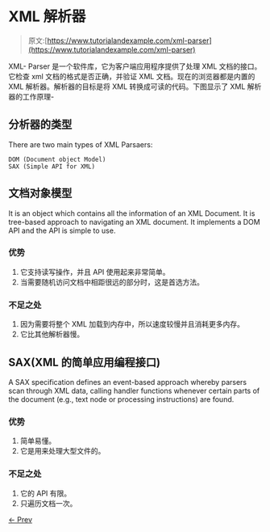 # XML 解析器

> 原文:[https://www.tutorialandexample.com/xml-parser](https://www.tutorialandexample.com/xml-parser)

XML- Parser 是一个软件库，它为客户端应用程序提供了处理 XML 文档的接口。它检查 xml 文档的格式是否正确，并验证 XML 文档。现在的浏览器都是内置的 XML 解析器。解析器的目标是将 XML 转换成可读的代码。下图显示了 XML 解析器的工作原理-

## 分析器的类型

There are two main types of XML Parsaers:

```
DOM (Document object Model)
SAX (Simple API for XML)
```

## 文档对象模型

It is an object which contains all the information of an XML Document. It is tree-based approach to navigating an XML document. It implements a DOM API and the API is simple to use.

### 优势

1.  它支持读写操作，并且 API 使用起来非常简单。
2.  当需要随机访问文档中相距很远的部分时，这是首选方法。

### 不足之处

1.  因为需要将整个 XML 加载到内存中，所以速度较慢并且消耗更多内存。
2.  它比其他解析器慢。

## SAX(XML 的简单应用编程接口)

A SAX specification defines an event-based approach whereby parsers scan through XML data, calling handler functions whenever certain parts of the document (e.g., text node or processing instructions) are found.

### 优势

1.  简单易懂。
2.  它是用来处理大型文件的。

### 不足之处

1.  它的 API 有限。
2.  只遍历文档一次。

[← Prev](https://www.tutorialandexample.com/xml-parser)